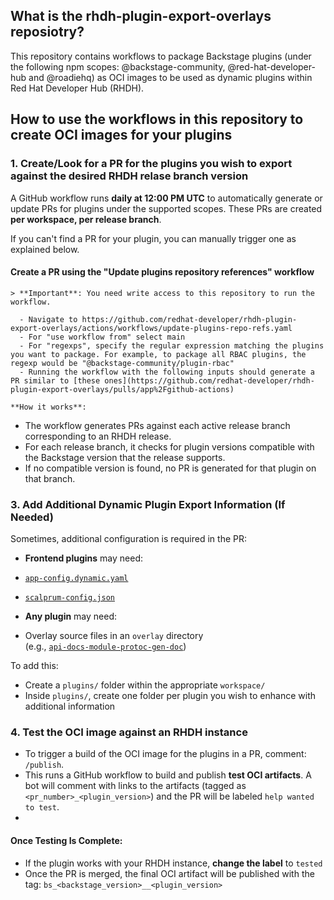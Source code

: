 ## What is the rhdh-plugin-export-overlays reposiotry?

This repository contains workflows to package Backstage plugins (under the following npm scopes: @backstage-community, @red-hat-developer-hub and @roadiehq) as OCI images to be used as dynamic plugins within Red Hat Developer Hub (RHDH).

## How to use the workflows in this repository to create OCI images for your plugins

### 1. Create/Look for a PR for the plugins you wish to export against the desired RHDH relase branch version 
   
   A GitHub workflow runs **daily at 12:00 PM UTC** to automatically generate or update PRs for plugins under the supported scopes. These PRs are created **per workspace, per release branch**.
   
   If you can't find a PR for your plugin, you can manually trigger one as explained below.
   
   #### Create a PR using the "Update plugins repository references" workflow

    > **Important**: You need write access to this repository to run the workflow.

      - Navigate to https://github.com/redhat-developer/rhdh-plugin-export-overlays/actions/workflows/update-plugins-repo-refs.yaml 
      - For "use workflow from" select main
      - For "regexps", specify the regular expression matching the plugins you want to package. For example, to package all RBAC plugins, the regexp would be "@backstage-community/plugin-rbac"
      - Running the workflow with the following inputs should generate a PR similar to [these ones](https://github.com/redhat-developer/rhdh-plugin-export-overlays/pulls/app%2Fgithub-actions)
    
    **How it works**:
   - The workflow generates PRs against each active release branch corresponding to an RHDH release.
   - For each release branch, it checks for plugin versions compatible with the Backstage version that the release supports.
   - If no compatible version is found, no PR is generated for that plugin on that branch.

### 3. Add Additional Dynamic Plugin Export Information (If Needed)

Sometimes, additional configuration is required in the PR:

- **Frontend plugins** may need:
- [`app-config.dynamic.yaml`](https://github.com/redhat-developer/rhdh-plugin-export-overlays/blob/release-1.5/workspaces/backstage/plugins/techdocs/app-config.dynamic.yaml)
- [`scalprum-config.json`](https://github.com/redhat-developer/rhdh-plugin-export-overlays/blob/release-1.5/workspaces/backstage/plugins/api-docs-module-protoc-gen-doc/scalprum-config.json)

- **Any plugin** may need:
- Overlay source files in an `overlay` directory  
  (e.g., [`api-docs-module-protoc-gen-doc`](https://github.com/redhat-developer/rhdh-plugin-export-overlays/tree/release-1.5/workspaces/backstage/plugins/api-docs-module-protoc-gen-doc/overlay))

To add this:
- Create a `plugins/` folder within the appropriate `workspace/`
- Inside `plugins/`, create one folder per plugin you wish to enhance with additional information


### 4. Test the OCI image against an RHDH instance
- To trigger a build of the OCI image for the plugins in a PR, comment: `/publish`. 
- This runs a GitHub workflow to build and publish **test OCI artifacts**. A bot will comment with links to the artifacts (tagged as `<pr_number>_<plugin_version>`) and the PR will be labeled `help wanted to test`.
- 

#### Once Testing Is Complete:
- If the plugin works with your RHDH instance, **change the label** to `tested`
- Once the PR is merged, the final OCI artifact will be published with the tag: `bs_<backstage_version>__<plugin_version>`
